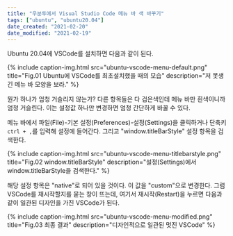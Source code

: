 ```yaml
---
title: "우분투에서 Visual Studio Code 메뉴 바 색 바꾸기"
tags: ["ubuntu", "ubuntu20.04"]
date_created: "2021-02-20"
date_modified: "2021-02-19"
---
```


Ubuntu 20.04에 VSCode를 설치하면 다음과 같이 된다.

{% include caption-img.html src="ubuntu-vscode-menu-default.png" title="Fig.01 Ubuntu에 VSCode를 최초설치했을 때의 모습" description="저 못생긴 메뉴 바 모양을 보라." %}

뭔가 하나가 엄청 거슬리지 않는가? 다른 항목들은 다 검은색인데 메뉴 바만 흰색이니까 엄청 거슬린다. 이는 설정값 하나만 변경하면 엄청 간단하게 바꿀 수 있다.

메뉴 바에서 파일(File)-기본 설정(Preferences)-설정(Settings)을 클릭하거나 단축키 `ctrl + ,`를 입력해 설정에 들어간다. 그리고 "window.titleBarStyle" 설정 항목을 검색한다.

{% include caption-img.html src="ubuntu-vscode-menu-titlebarstyle.png" title="Fig.02 window.titleBarStyle" description="설정(Settings)에서 window.titleBarStyle을 검색한다." %}

해당 설정 항목은 "native"로 되어 있을 것이다. 이 값을 "custom"으로 변경한다. 그럼 VSCode를 재시작할지를 묻는 창이 뜨는데, 여기서 재시작(Restart)을 누르면 다음과 같이 일관된 디자인을 가진 VSCode가 된다.

{% include caption-img.html src="ubuntu-vscode-menu-modified.png" title="Fig.03 최종 결과" description="디자인적으로 일관된 멋진 VSCode" %}